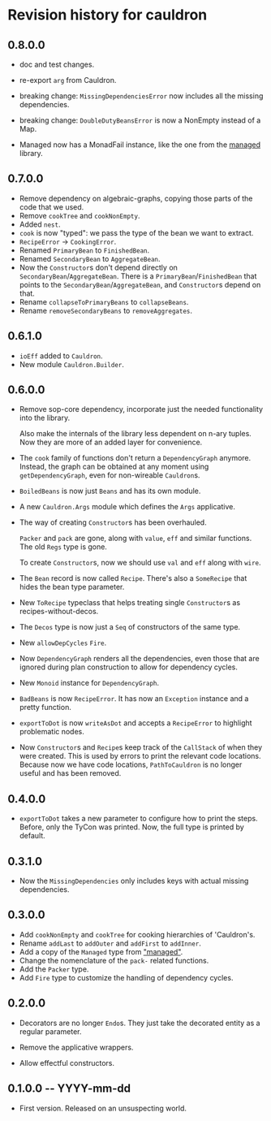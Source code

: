 # Revision history for cauldron

## 0.8.0.0

* doc and test changes.

* re-export `arg` from Cauldron.

* breaking change: `MissingDependenciesError` now includes all the missing dependencies.

* breaking change: `DoubleDutyBeansError` is now a NonEmpty instead of a Map.

* Managed now has a MonadFail instance, like the one from the
  [managed](https://hackage.haskell.org/package/managed) library.

## 0.7.0.0

* Remove dependency on algebraic-graphs, copying those parts of the code that we used.
* Remove `cookTree` and `cookNonEmpty`. 
* Added `nest`.
* `cook` is now "typed": we pass the type of the bean we want to extract.
* `RecipeError` -> `CookingError`.
* Renamed `PrimaryBean` to `FinishedBean`.
* Renamed `SecondaryBean` to `AggregateBean`.
* Now the `Constructor`s don't depend directly on `SecondaryBean`/`AggregateBean`.
  There is a `PrimaryBean`/`FinishedBean` that points to the `SecondaryBean`/`AggregateBean`,
  and `Constructor`s depend on that.
* Rename `collapseToPrimaryBeans` to `collapseBeans`.
* Rename `removeSecondaryBeans` to `removeAggregates`.

## 0.6.1.0

* `ioEff` added to `Cauldron`.
* New module `Cauldron.Builder`.

## 0.6.0.0

* Remove sop-core dependency, incorporate just the needed functionality into the library.

  Also make the internals of the library less dependent on n-ary tuples. Now
  they are more of an added layer for convenience.

* The `cook` family of functions don't return a `DependencyGraph` anymore. Instead, the 
  graph can be obtained at any moment using `getDependencyGraph`, even for non-wireable `Cauldron`s.

* `BoiledBeans` is now just `Beans` and has its own module.

* A new `Cauldron.Args` module which defines the `Args` applicative.

* The way of creating `Constructor`s has been overhauled.

  `Packer` and `pack` are gone, along with `value`, `eff` and similar functions. The old `Regs` type is gone.

  To create `Constructor`s, now we should use `val` and `eff` along with `wire`.

* The `Bean` record is now called `Recipe`. There's also a `SomeRecipe` that hides the bean type parameter.
 
* New `ToRecipe` typeclass that helps treating single `Constructor`s as recipes-without-decos.

* The `Decos` type is now just a `Seq` of constructors of the same type.

* New `allowDepCycles` `Fire`.

* Now `DependencyGraph` renders all the dependencies, even those that are ignored during plan construction to allow for dependency cycles.

* New `Monoid` instance for `DependencyGraph`.

* `BadBeans` is now `RecipeError`. It has now an `Exception` instance and a pretty function.

* `exportToDot` is now `writeAsDot` and accepts a `RecipeError` to highlight problematic nodes.

* Now `Constructor`s and `Recipe`s keep track of the `CallStack` of when they were created. This is used
  by errors to print the relevant code locations.
  Because now we have code locations, `PathToCauldron` is no longer useful and has been removed.

## 0.4.0.0

* `exportToDot` takes a new parameter to configure how to print the steps. Before, only the TyCon was printed. Now, the full type is printed by default.

## 0.3.1.0 

* Now the `MissingDependencies` only includes keys with actual missing dependencies.

## 0.3.0.0 

* Add `cookNonEmpty` and `cookTree` for cooking hierarchies of 'Cauldron's.
* Rename `addLast` to `addOuter` and `addFirst` to `addInner`.
* Add a copy of the `Managed` type from ["managed"](https://hackage.haskell.org/package/managed).
* Change the nomenclature of the `pack-` related functions.
* Add the `Packer` type.
* Add `Fire` type to customize the handling of dependency cycles.

## 0.2.0.0 

* Decorators are no longer `Endo`s. They just take the decorated entity as a 
  regular parameter.

* Remove the applicative wrappers.

* Allow effectful constructors.

## 0.1.0.0 -- YYYY-mm-dd

* First version. Released on an unsuspecting world.
